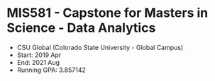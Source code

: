 # MIS581 - Capstone for Masters in Science - Data Analytics
- CSU Global (Colorado State University - Global Campus)
- Start:  2019 Apr
- End: 2021 Aug
- Running GPA: 3.857142
